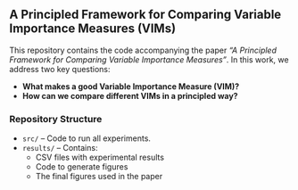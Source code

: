 ## A Principled Framework for Comparing Variable Importance Measures (VIMs)

This repository contains the code accompanying the paper _“A Principled Framework for Comparing Variable Importance Measures”_. In this work, we address two key questions:

- **What makes a good Variable Importance Measure (VIM)?**
- **How can we compare different VIMs in a principled way?**

### Repository Structure

- `src/` – Code to run all experiments.
- `results/` – Contains:
  - CSV files with experimental results  
  - Code to generate figures  
  - The final figures used in the paper
